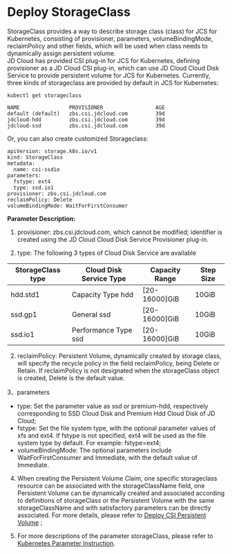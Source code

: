 
# Deploy StorageClass

StorageClass provides a way to describe storage class (class) for JCS for Kubernetes, consisting of provisioner, parameters, volumeBindingMode, reclaimPolicy and other fields, which will be used when class needs to dynamically assign persistent volume.  
JD Cloud has provided CSI plug-in for JCS for Kubernetes, defining provisioner as a JD Cloud CSI plug-in, which can use JD Cloud Cloud Disk Service to provide persistent volume for JCS for Kubernetes. Currently, three kinds of storageclass are provided by default in JCS for Kubernetes:

```
kubectl get storageclass

NAME                PROVISIONER                 AGE
default (default)   zbs.csi.jdcloud.com         39d
jdcloud-hdd         zbs.csi.jdcloud.com         39d
jdcloud-ssd         zbs.csi.jdcloud.com         39d

```
Or, you can also create customized Storageclass:
```
apiVersion: storage.k8s.io/v1
kind: StorageClass
metadata:
  name: csi-ssdio
parameters:
  fstype: ext4
  type: ssd.io1
provisioner: zbs.csi.jdcloud.com
reclaimPolicy: Delete
volumeBindingMode: WaitForFirstConsumer
```
**Parameter Description:**  
1. provisioner: zbs.csi.jdcloud.com, which cannot be modified; identifier is created using the JD Cloud Cloud Disk Service Provisioner plug-in.

2. type: The following 3 types of Cloud Disk Service are available

|StorageClass type | Cloud Disk Service Type   |Capacity Range  |Step Size|
| ------ | ------ | ------ |------ |
|hdd.std1	|Capacity Type hdd | [20-16000]GiB  |10GiB|
|ssd.gp1	|General ssd | [20-16000]GiB  |10GiB|
|ssd.io1	|Performance Type ssd | [20-16000]GiB  |10GiB|

2. reclaimPolicy: Persistent Volume, dynamically created by storage class, will specify the recycle policy in the field reclaimPolicy, being Delete or Retain. If reclaimPolicy is not designated when the storageClass object is created, Delete is the default value.

3、parameters  
  - type: Set the parameter value as ssd or premium-hdd, respectively corresponding to SSD Cloud Disk and Premium Hdd Cloud Disk of JD Cloud;
  - fstype: Set the file system type, with the optional parameter values of xfs and ext4. If fstype is not specified, ext4 will be used as the file system type by default. For example: fstype=ext4;
  - volumeBindingMode: The optional parameters include WaitForFirstConsumer and Immediate, with the default value of Immediate.


4. When creating the Persistent Volume Claim, one specific storageclass resource can be associated with the storageClassName field, one Persistent Volume can be dynamically created and associated according to definitions of storageClass or the Persistent Volume with the same storageClassName and with satisfactory parameters can be directly associated. For more details, please refer to [Deploy CSI Persistent Volume](./Deploy-PV-New.md)  ;

5. For more descriptions of the parameter storageClass, please refer to [Kubernetes Parameter Instruction](https://kubernetes.io/docs/concepts/storage/storage-classes/). 
